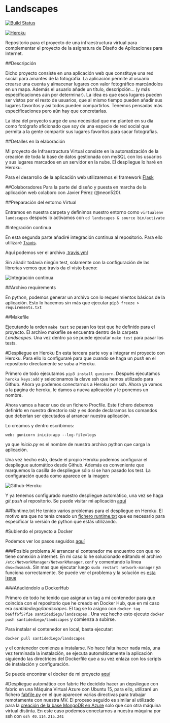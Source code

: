 
# Landscapes
[![Build Status](https://travis-ci.org/santidediego/Landscapes.svg?branch=master)](https://travis-ci.org/santidediego/Landscapes)

[![Heroku](https://www.herokucdn.com/deploy/button.png)](https://landscapes93.herokuapp.com)

Repositorio para el proyecto de una infraestructura virtual para complementar el proyecto de la asignatura de Diseño de Aplicaciones para Internet.


##Descripción

Dicho proyecto consiste en una aplicación web que constituye una red social para amantes de la fotografía. La aplicación permite al usuario crearse una cuenta y almacenar lugares con valor fotográfico marcándolos en un mapa. Además el usuario añade un título, descripción... (y más especificaciones aún por determinar). La idea es que esos lugares pueden ser vistos por el resto de usuarios, que al mismo tiempo pueden añadir sus lugares favoritos y así todos pueden compartirlos. Tenemos pensadas más especificaciones pero aún hay que concretarlas.

La idea del proyecto surge de una necesidad que me planteé en su día como fotógrafo aficionado que soy de una especie de red social que permita a la gente compartir sus lugares favoritos para sacar fotografías.

##Detalles en la elaboración

Mi proyecto de Infraestructura Virtual consiste en la automatización de la creación de toda la base de datos gestionada con mySQL con los usuarios y sus lugares marcados en un servidor en la nube. El despliegue lo haré en Heroku.

Para el desarrollo de la aplicación web utilizaremos el framework [Flask](http://flask.pocoo.org)

##Colaboradores
Para la parte del diseño y puesta en marcha de la aplicación web colaboro con Javier Pérez (@neon520).

##Preparación del entorno Virtual

Entramos en nuestra carpeta y definimos nuestro entorno como `virtualenv landscapes` después lo activamos con `cd landscapes & source bin/activate`

#Integración continua

En esta segunda parte añadiré integración continua al repositorio. Para ello utilizaré [Travis](https://travis-ci.org).

Aquí podemos ver el archivo [.travis.yml](https://github.com/santidediego/Landscapes/blob/master/.travis.yml)

Sin añadir todavía ningún test, solamente con la configuración de las librerías vemos que travis da el visto bueno:

![Integración continua](http://i864.photobucket.com/albums/ab201/Santiago_de_Diego/Integracion%20continua%20flask_zps3r8smu6w.png)

##Archivo requirements

En python, podemos generar un archivo con lo requerimientos básicos de la aplicación. Esto lo hacemos sin más que ejecutar `pip3 freeze > requirements.txt`

##Makefile

Ejecutando la orden `make test` se pasan los test que he definido para el proyecto. El archivo makefile se encuentra dentro de la carpeta *Landscapes*. Una vez dentro ya se puede ejecutar `make test` para pasar los tests.

#Despliegue en Heroku
En esta tercera parte voy a integrar mi proyecto con Heroku. Para ello lo configuraré para que cuando se haga un *push* en el repositorio directamente se suba a Heroku.

Primero de todo ejecutamos `pip3 install gunicorn`.  Después ejecutamos `heroku keys:add` y selecionamos la clave ssh que hemos utilizado para Github. Ahora ya podemos conectarnos a Heroku por ssh. Ahora ya vamos a la página de heroku, le damos a nueva aplicación y le ponemos un nombre.


Ahora vamos a hacer uso de un fichero Procfile. Este fichero debemos definirlo en nuestro directorio raíz y es donde declaramos los comandos que deberían ser ejecutados al arrancar nuestra aplicación. 

Lo creamos y dentro escribimos:

```
web: gunicorn inicio:app --log-file=logs
```

ya que *inicio.py* es el nombre de nuestro archivo python que carga la aplicación.

Una vez hecho esto, desde el propio Heroku podemos configurar el despliegue automático desde Github. Además es conveniente que marquemos la casilla de despliegue sólo si se han pasado los test. La configuración queda como aparece en la imagen:

![Github-Heroku](http://i864.photobucket.com/albums/ab201/Santiago_de_Diego/Githu-Heroku_zpskiwpnetq.png)

Y ya tenemos configurado nuestro despliegue automático, una vez se haga *git push* al repositorio. Se puede visitar mi aplicación [aquí](https://landscapes93.herokuapp.com)

##Runtime.txt
He tenido varios problemas para el despliegue en Heroku. El motivo era que no tenía creado un [fichero runtime.txt](https://devcenter.heroku.com/articles/python-runtimes) que es necesario para especificar la versión de python que estás utilizando.

#Subiendo el proyecto a Docker

Podemos ver los pasos seguidos [aquí](https://github.com/santidediego/Landscapes/blob/master/PASOS.md)

###Posible problema
Al arrancar el contenedor me encuentro con que no tiene conexión a internet. En mi caso lo he solucionado editando el archivo `/etc/NetworkManager/NetworkManager.conf` y comentando la línea `dns=dnsmask`. Sin mas que ejecutar luego `sudo restart network-manager` ya funciona correctamente. Se puede ver el problema y la solución es [esta issue](https://github.com/docker/docker/issues/1809)

###Añadiéndolo a DockerHub

Primero de todo he tenido que asignar un tag a mi contenedor para que coincida con el repositorio que he creado en Docker Hub, que en mi caso era *santidediego/landscapes*. El tag se lo asigno con `docker tag b66ff6f57f2e santidediego/landscapes` . Una vez hecho esto ejecuto `docker push santidediego/landscapes` y comienza a subirse.

Para instalar el contenedor en local, basta ejecutar:

`docker pull santidediego/landscapes`

y el contenedor comienza a instalarse. No hace falta hacer nada más, una vez terminada la instalación, se ejecuta automáticamente la aplicación siguiendo las directrices del Dockerfile que a su vez enlaza con los scripts de instalación y configuración.

Se puede encontrar el docker de mi proyecto [aquí](https://hub.docker.com/r/santidediego/landscapes/)

#Despliegue automático con fabric
He decidido hacer un depsliegue con fabric en una Máquina Virtual Azure con Ubuntu 15, para ello, utilizaré un fichero [fabfile.py](https://github.com/santidediego/Landscapes/blob/master/fabfile.py) en el que aparecen varias directivas para trabajar remotamente con nuestra MV. El proceso seguido es similar al utilizado para la [creación de la base MongoDB en Azure](https://github.com/santidediego/Landscapes/blob/master/Instalacion_configuracion_bd_azure.md) solo que con otra máquina virtual distinta. En este caso podemos conectarnos a nuestra máquina por ssh con `ssh 40.114.215.241 `
